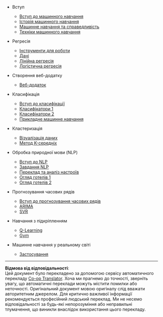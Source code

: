 <!--
CO_OP_TRANSLATOR_METADATA:
{
  "original_hash": "68dd06c685f6ce840e0acfa313352e7c",
  "translation_date": "2025-09-05T12:22:28+00:00",
  "source_file": "docs/_sidebar.md",
  "language_code": "uk"
}
-->
- Вступ
  - [Вступ до машинного навчання](../1-Introduction/1-intro-to-ML/README.md)
  - [Історія машинного навчання](../1-Introduction/2-history-of-ML/README.md)
  - [Машинне навчання та справедливість](../1-Introduction/3-fairness/README.md)
  - [Техніки машинного навчання](../1-Introduction/4-techniques-of-ML/README.md)

- Регресія
  - [Інструменти для роботи](../2-Regression/1-Tools/README.md)
  - [Дані](../2-Regression/2-Data/README.md)
  - [Лінійна регресія](../2-Regression/3-Linear/README.md)
  - [Логістична регресія](../2-Regression/4-Logistic/README.md)

- Створення веб-додатку
  - [Веб-додаток](../3-Web-App/1-Web-App/README.md)

- Класифікація
  - [Вступ до класифікації](../4-Classification/1-Introduction/README.md)
  - [Класифікатори 1](../4-Classification/2-Classifiers-1/README.md)
  - [Класифікатори 2](../4-Classification/3-Classifiers-2/README.md)
  - [Прикладне машинне навчання](../4-Classification/4-Applied/README.md)

- Кластеризація
  - [Візуалізація даних](../5-Clustering/1-Visualize/README.md)
  - [Метод K-середніх](../5-Clustering/2-K-Means/README.md)

- Обробка природної мови (NLP)
  - [Вступ до NLP](../6-NLP/1-Introduction-to-NLP/README.md)
  - [Завдання NLP](../6-NLP/2-Tasks/README.md)
  - [Переклад та аналіз настроїв](../6-NLP/3-Translation-Sentiment/README.md)
  - [Огляд готелів 1](../6-NLP/4-Hotel-Reviews-1/README.md)
  - [Огляд готелів 2](../6-NLP/5-Hotel-Reviews-2/README.md)

- Прогнозування часових рядів
  - [Вступ до прогнозування часових рядів](../7-TimeSeries/1-Introduction/README.md)
  - [ARIMA](../7-TimeSeries/2-ARIMA/README.md)
  - [SVR](../7-TimeSeries/3-SVR/README.md)

- Навчання з підкріпленням
  - [Q-Learning](../8-Reinforcement/1-QLearning/README.md)
  - [Gym](../8-Reinforcement/2-Gym/README.md)

- Машинне навчання у реальному світі
  - [Застосування](../9-Real-World/1-Applications/README.md)

---

**Відмова від відповідальності**:  
Цей документ було перекладено за допомогою сервісу автоматичного перекладу [Co-op Translator](https://github.com/Azure/co-op-translator). Хоча ми прагнемо до точності, зверніть увагу, що автоматичні переклади можуть містити помилки або неточності. Оригінальний документ мовою оригіналу слід вважати авторитетним джерелом. Для критично важливої інформації рекомендується професійний людський переклад. Ми не несемо відповідальності за будь-які непорозуміння або неправильні тлумачення, що виникли внаслідок використання цього перекладу.